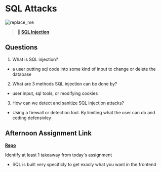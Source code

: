 # SQL Attacks

![replace_me](https://codeworks.blob.core.windows.net/public/assets/img/illustrations/placeholder.svg)

> **📖 [SQL Injection](https://codeworksacademy.com/fs-student-guide/resources/wk11/03-SQL-Injection)**

## Questions

1. What is SQL injection?
- a user putting sql code into some kind of input to change or delete the database

2. What are 3 methods SQL injection can be done by?
- user input, sql tools, or modifying cookies

3. How can we detect and sanitize SQL injection attacks?
- Using a firewall or detection tool. By limiting what the user can do and coding defensivley

## Afternoon Assignment Link

**[Repo](https://github.com/Jacobzeme8/AllspiceTheSecond)**

Identify at least 1 takeaway from today's assignment
- SQL is built very specificly to get exacly what you want in the frontend

